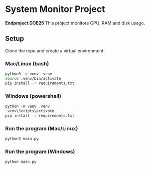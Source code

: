# System Monitor Project
**Endproject DOE25**
This project monitors CPU, RAM and disk usage.

## Setup

Clone the repo and create a virtual environment:

### Mac/Linux (bash)
```bash
python3 -m venv .venv
source .venv/bin/activate
pip install -r requirements.txt
```
### Windows (powershell)
```powershell
python -m venv .venv
.venv\Scripts\activate
pip install -r requirements.txt
```

### Run the program (Mac/Linux)
```bash
python3 main.py
```

### Run the program (Windows)
```powershell
python main.py
```
